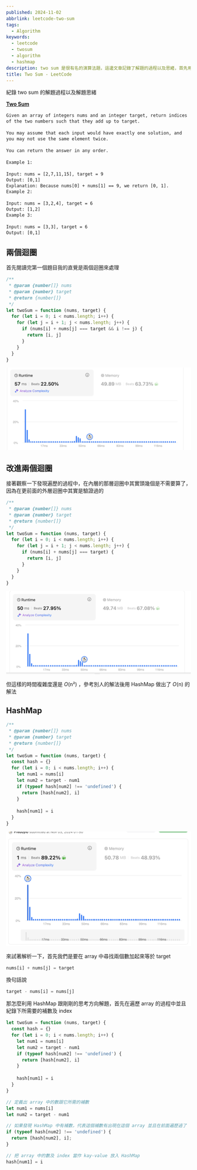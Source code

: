 ```yaml
---
published: 2024-11-02
abbrlink: leetcode-two-sum
tags:
  - Algorithm
keywords:
  - leetcode
  - twosum
  - algorithm
  - hashmap
description: two sum 是很有名的演算法題，這邊文章記錄了解題的過程以及思緒，首先用最直觀的雙層迴圈處理，但是考量到效能後發現這不是最佳解，到後來使用 hashmap 來解題。
title: Two Sum - LeetCode
---
```


紀錄 two sum 的解題過程以及解題思緒

[**Two Sum**](https://leetcode.com/problems/two-sum/)

```
Given an array of integers nums and an integer target, return indices of the two numbers such that they add up to target.

You may assume that each input would have exactly one solution, and you may not use the same element twice.

You can return the answer in any order.

Example 1:

Input: nums = [2,7,11,15], target = 9
Output: [0,1]
Explanation: Because nums[0] + nums[1] == 9, we return [0, 1].
Example 2:

Input: nums = [3,2,4], target = 6
Output: [1,2]
Example 3:

Input: nums = [3,3], target = 6
Output: [0,1]
```

<!-- truncate -->

## 兩個迴圈

首先閱讀完第一個題目我的直覺是兩個迴圈來處理

```jsx
/**
 * @param {number[]} nums
 * @param {number} target
 * @return {number[]}
 */
let twoSum = function (nums, target) {
  for (let i = 0; i < nums.length; i++) {
    for (let j = i + 1; j < nums.length; j++) {
      if (nums[i] + nums[j] === target && i !== j) {
        return [i, j]
      }
    }
  }
}
```

![image.png](1%20Two%20Sum%20-%20LeetCode%201335bc8a796580279322d785ade192ff/image.png)

## 改進兩個迴圈

接著觀察一下發現遍歷的過程中，在內層的那層迴圈中其實頭幾個是不需要算了，因為在更前面的外層迴圈中其實是驗證過的

```jsx
/**
 * @param {number[]} nums
 * @param {number} target
 * @return {number[]}
 */
let twoSum = function (nums, target) {
  for (let i = 0; i < nums.length; i++) {
    for (let j = i + 1; j < nums.length; j++) {
      if (nums[i] + nums[j] === target) {
        return [i, j]
      }
    }
  }
}
```

![image.png](1%20Two%20Sum%20-%20LeetCode%201335bc8a796580279322d785ade192ff/image%201.png)

但這樣的時間複雜度還是 _O_(n²) ，參考別人的解法後用 HashMap 做出了 _O_(n) 的解法

## HashMap

```jsx
/**
 * @param {number[]} nums
 * @param {number} target
 * @return {number[]}
 */
let twoSum = function (nums, target) {
  const hash = {}
  for (let i = 0; i < nums.length; i++) {
    let num1 = nums[i]
    let num2 = target - num1
    if (typeof hash[num2] !== 'undefined') {
      return [hash[num2], i]
    }

    hash[num1] = i
  }
}
```

![image.png](1%20Two%20Sum%20-%20LeetCode%201335bc8a796580279322d785ade192ff/image%202.png)

來試著解析一下，首先我們是要在 array 中尋找兩個數加起來等於 target

```jsx
nums[i] + nums[j] = target
```

換句話說

```jsx
target - nums[i] = nums[j]
```

那怎麼利用 HashMap 跟剛剛的思考方向解題，首先在遍歷 array 的過程中並且紀錄下所需要的補數及 index

```jsx
let twoSum = function (nums, target) {
  const hash = {}
  for (let i = 0; i < nums.length; i++) {
    let num1 = nums[i]
    let num2 = target - num1
    if (typeof hash[num2] !== 'undefined') {
      return [hash[num2], i]
    }

    hash[num1] = i
  }
}
```

```jsx
// 定義出 array 中的數跟它所需的補數
let num1 = nums[i]
let num2 = target - num1
```

```jsx
// 如果發現 HashMap 中有補數，代表這個補數有出現在這個 array 並且在前面遍歷過了
if (typeof hash[num2] !== 'undefined') {
  return [hash[num2], i];
}
```

```jsx
// 把 array 中的數及 index 當作 kay-value 放入 HashMap
hash[num1] = i
```
